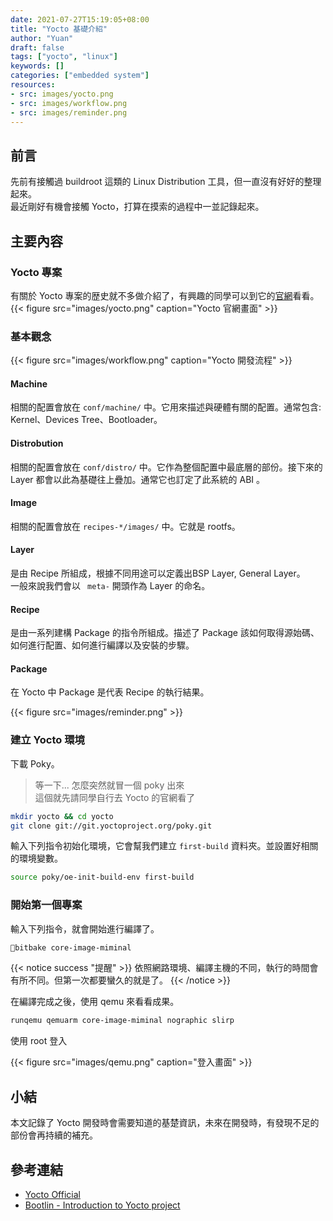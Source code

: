 ```yaml
---
date: 2021-07-27T15:19:05+08:00
title: "Yocto 基礎介紹"
author: "Yuan"
draft: false
tags: ["yocto", "linux"]
keywords: []
categories: ["embedded system"]
resources:
- src: images/yocto.png
- src: images/workflow.png
- src: images/reminder.png
---
```


## 前言

先前有接觸過 buildroot 這類的 Linux Distribution 工具，但一直沒有好好的整理起來。  
最近剛好有機會接觸 Yocto，打算在摸索的過程中一並記錄起來。

<!--more-->

## 主要內容

### Yocto 專案

有關於 Yocto  專案的歴史就不多做介紹了，有興趣的同學可以到它的[官網][1]看看。  
{{< figure src="images/yocto.png" caption="Yocto 官網畫面" >}}

### 基本觀念

{{< figure src="images/workflow.png" caption="Yocto 開發流程" >}}

#### Machine
相關的配置會放在 `conf/machine/` 中。它用來描述與硬體有關的配置。通常包含: Kernel、Devices Tree、Bootloader。

#### Distrobution 
相關的配置會放在 `conf/distro/` 中。它作為整個配置中最底層的部份。接下來的 Layer 都會以此為基礎往上疊加。通常它也訂定了此系統的 ABI 。

#### Image
相關的配置會放在 `recipes-*/images/` 中。它就是 rootfs。

#### Layer
是由 Recipe 所組成，根據不同用途可以定義出BSP Layer, General Layer。  
一般來說我們會以 ` meta-` 開頭作為 Layer 的命名。 

#### Recipe
是由一系列建構 Package 的指令所組成。描述了 Package 該如何取得源始碼、如何進行配置、如何進行編譯以及安裝的步驟。 

#### Package
在 Yocto 中 Package 是代表 Recipe 的執行結果。

{{< figure src="images/reminder.png" >}}


### 建立 Yocto 環境

下載 Poky。

> 等一下... 怎麼突然就冒一個 poky 出來  
> 這個就先請同學自行去 Yocto 的官網看了

```bash
mkdir yocto && cd yocto
git clone git://git.yoctoproject.org/poky.git
```

輸入下列指令初始化環境，它會幫我們建立 `first-build` 資料夾。並設置好相關的環境變數。
 
```bash
source poky/oe-init-build-env first-build
```

### 開始第一個專案

輸入下列指令，就會開始進行編譯了。

```bash
bitbake core-image-miminal
```

{{< notice success "提醒" >}}
依照網路環境、編譯主機的不同，執行的時間會有所不同。但第一次都要蠻久的就是了。
{{< /notice >}}

在編譯完成之後，使用 qemu 來看看成果。

```bash
runqemu qemuarm core-image-miminal nographic slirp
```

使用 root 登入

{{< figure src="images/qemu.png" caption="登入畫面" >}}


## 小結

本文記錄了 Yocto 開發時會需要知道的基楚資訊，未來在開發時，有發現不足的部份會再持續的補充。

## 參考連結

- [Yocto Official][1]
- [Bootlin - Introduction to Yocto project][2]

[1]:https://www.yoctoproject.org
[2]:https://bootlin.com/pub/conferences/2017/embedded-recipes/josserand-introduction-to-yocto-project/josserand-introduction-to-yocto-project.pdf
